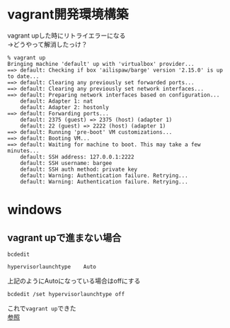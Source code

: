 # vagrant開発環境構築

vagrant upした時にリトライエラーになる  
→どうやって解消したっけ？
```
% vagrant up  
Bringing machine 'default' up with 'virtualbox' provider...
==> default: Checking if box 'ailispaw/barge' version '2.15.0' is up to date...
==> default: Clearing any previously set forwarded ports...
==> default: Clearing any previously set network interfaces...
==> default: Preparing network interfaces based on configuration...
    default: Adapter 1: nat
    default: Adapter 2: hostonly
==> default: Forwarding ports...
    default: 2375 (guest) => 2375 (host) (adapter 1)
    default: 22 (guest) => 2222 (host) (adapter 1)
==> default: Running 'pre-boot' VM customizations...
==> default: Booting VM...
==> default: Waiting for machine to boot. This may take a few minutes...
    default: SSH address: 127.0.0.1:2222
    default: SSH username: bargee
    default: SSH auth method: private key
    default: Warning: Authentication failure. Retrying...
    default: Warning: Authentication failure. Retrying...
```



# windows
## vagrant upで進まない場合


```
bcdedit
```

```
hypervisorlaunchtype    Auto
```
上記のようにAutoになっている場合はoffにする

```
bcdedit /set hypervisorlaunchtype off
```
これで`vagrant up`できた  
[参照](https://turningp.jp/programing/php/laravel/homestead-ssh_error)
